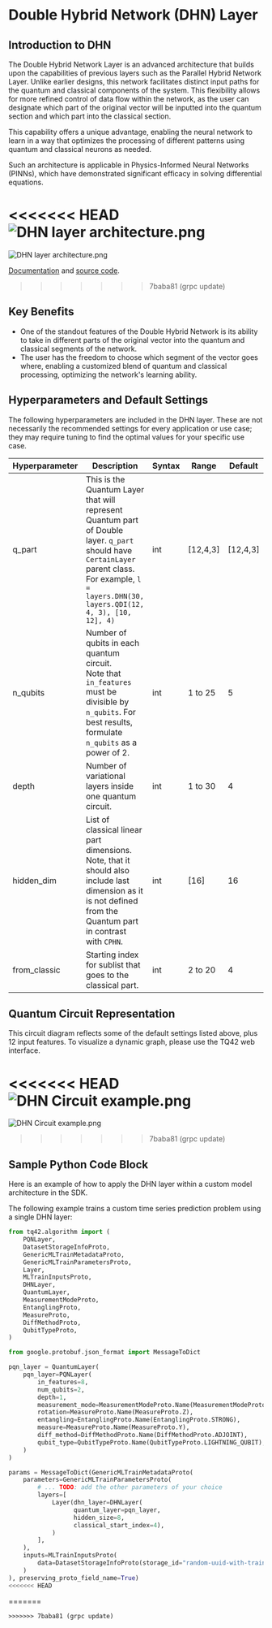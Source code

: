# Double Hybrid Network (DHN) Layer
## Introduction to DHN
The Double Hybrid Network Layer is an advanced architecture that builds upon the capabilities of previous layers such as the Parallel Hybrid Network Layer. Unlike earlier designs, this network facilitates distinct input paths for the quantum and classical components of the system. This flexibility allows for more refined control of data flow within the network, as the user can designate which part of the original vector will be inputted into the quantum section and which part into the classical section.

This capability offers a unique advantage, enabling the neural network to learn in a way that optimizes the processing of different patterns using quantum and classical neurons as needed.

Such an architecture is applicable in Physics-Informed Neural Networks (PINNs), which have demonstrated significant efficacy in solving differential equations.

<<<<<<< HEAD
![DHN layer architecture.png](../images/DHN_layer_architecture.png)
=======
![DHN layer architecture.png](../images/DHN%20layer%20architecture.png)

[Documentation](https://refactored-train-y27rprg.pages.github.io/autoapi/tqml/tqnet/layers/index.html#tqml.tqnet.layers.DHN) and [source code](https://refactored-train-y27rprg.pages.github.io/_modules/tqml/tqnet/layers.html#DHN).
>>>>>>> 7baba81 (grpc update)

## Key Benefits
- One of the standout features of the Double Hybrid Network is its ability to take in different parts of the original vector into the quantum and classical segments of the network.
- The user has the freedom to choose which segment of the vector goes where, enabling a customized blend of quantum and classical processing, optimizing the network's learning ability.

## Hyperparameters and Default Settings
The following hyperparameters are included in the DHN layer. These are not necessarily the recommended settings for every application or use case; they may require tuning to find the optimal values for your specific use case.

| Hyperparameter | Description                                                                                                                                                                                        | Syntax | Range    | Default  |
|----------------|----------------------------------------------------------------------------------------------------------------------------------------------------------------------------------------------------|--------|----------|----------|
| q_part         | This is the Quantum Layer that will represent Quantum part of Double layer. `q_part` should have `CertainLayer` parent class. For example, `l = layers.DHN(30, layers.QDI(12, 4, 3), [10, 12], 4)` | int    | [12,4,3] | [12,4,3] |
| n_qubits       | Number of qubits in each quantum circuit. <br/>Note that `in_features` must be divisible by `n_qubits`. For best results, formulate `n_qubits` as a power of 2.                                    | int    | 1 to 25  | 5        |
| depth          | Number of variational layers inside one quantum circuit.                                                                                                                                           | int    | 1 to 30  | 4        |
| hidden_dim     | List of classical linear part dimensions. Note, that it should also include last dimension as it is not defined from the Quantum part in contrast with `CPHN`.                                     | int    | [16]     | 16       |
| from_classic   | Starting index for sublist that goes to the classical part.                                                                                                                                        | int    | 2 to 20  | 4        |


## Quantum Circuit Representation
This circuit diagram reflects some of the default settings listed above, plus 12 input features. To visualize a dynamic graph, please use the TQ42 web interface.

<<<<<<< HEAD
![DHN Circuit example.png](../images/DHN_Circuit_example.png)
=======
![DHN Circuit example.png](../images/DHN%20Circuit%20example.png)
>>>>>>> 7baba81 (grpc update)

## Sample Python Code Block
Here is an example of how to apply the DHN layer within a custom model architecture in the SDK.

The following example trains a custom time series prediction problem using a single DHN layer:

```python
from tq42.algorithm import (
    PQNLayer,
    DatasetStorageInfoProto,
    GenericMLTrainMetadataProto,
    GenericMLTrainParametersProto,
    Layer,
    MLTrainInputsProto,
    DHNLayer,
    QuantumLayer,
    MeasurementModeProto,
    EntanglingProto,
    MeasureProto,
    DiffMethodProto,
    QubitTypeProto,
)

from google.protobuf.json_format import MessageToDict

pqn_layer = QuantumLayer(
    pqn_layer=PQNLayer(
        in_features=8,
        num_qubits=2,
        depth=1,
        measurement_mode=MeasurementModeProto.Name(MeasurementModeProto.EVEN),
        rotation=MeasureProto.Name(MeasureProto.Z),
        entangling=EntanglingProto.Name(EntanglingProto.STRONG),
        measure=MeasureProto.Name(MeasureProto.Y),
        diff_method=DiffMethodProto.Name(DiffMethodProto.ADJOINT),
        qubit_type=QubitTypeProto.Name(QubitTypeProto.LIGHTNING_QUBIT),
    )
)

params = MessageToDict(GenericMLTrainMetadataProto(
    parameters=GenericMLTrainParametersProto(
        # ... TODO: add the other parameters of your choice
        layers=[
            Layer(dhn_layer=DHNLayer(
                  quantum_layer=pqn_layer,
                  hidden_size=8,
                  classical_start_index=4),
            )
        ],
    ),
    inputs=MLTrainInputsProto(
        data=DatasetStorageInfoProto(storage_id="random-uuid-with-training-data-inside")
    )
), preserving_proto_field_name=True)
<<<<<<< HEAD
```
=======
```
>>>>>>> 7baba81 (grpc update)

